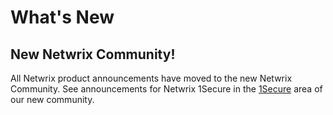 # What's New

## New Netwrix Community!

All Netwrix product announcements have moved to the new Netwrix Community. See announcements for
Netwrix 1Secure in the [1Secure](https://community.netwrix.com/c/161) area of our new community.
